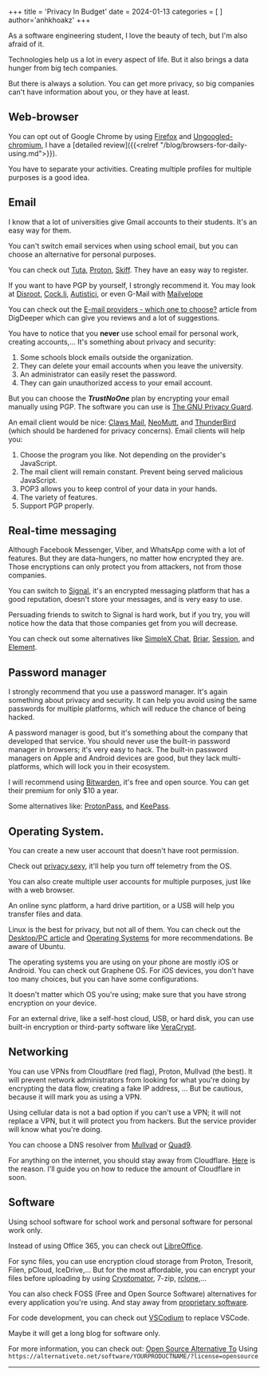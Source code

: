 +++
title = 'Privacy In Budget'
date = 2024-01-13
categories = [
]
author='anhkhoakz'
+++

As a software engineering student, I love the beauty of tech, but I'm also afraid of it.

Technologies help us a lot in every aspect of life. But it also brings a data hunger from big tech companies.

But there is always a solution. You can get more privacy, so big companies can't have information about you, or they have at least.

## Web-browser

You can opt out of Google Chrome by using [Firefox](https://ftp.mozilla.org/pub/firefox/releases/) and [Ungoogled-chromium](https://ungoogled-software.github.io/), I have a [detailed review]({{<relref "/blog/browsers-for-daily-using.md">}}).

You have to separate your activities. Creating multiple profiles for multiple purposes is a good idea.

## Email

I know that a lot of universities give Gmail accounts to their students. It's an easy way for them.

You can't switch email services when using school email, but you can choose an alternative for personal purposes.

You can check out [Tuta](https://tuta.com/), [Proton](https://proton.me/), [Skiff](https://skiff.com/).
They have an easy way to register.

If you want to have PGP by yourself, I strongly recommend it. You may look at [Disroot](https://disroot.org/), [Cock.li](https://cock.li/), [Autistici](https://www.autistici.org/), or even G-Mail with [Mailvelope](https://mailvelope.com/)

You can check out the [E-mail providers - which one to choose?](https://digdeeper.club/articles/email.xhtml) article from DigDeeper which can give you reviews and a lot of suggestions.

You have to notice that you **never** use school email for personal work, creating accounts,...
It's something about privacy and security:

1. Some schools block emails outside the organization.
2. They can delete your email accounts when you leave the university.
3. An administrator can easily reset the password.
4. They can gain unauthorized access to your email account.

But you can choose the **_TrustNoOne_** plan by encrypting your email manually using PGP. The software you can use is [The GNU Privacy Guard](https://gnupg.org/).

An email client would be nice: [Claws Mail](https://www.claws-mail.org/), [NeoMutt](https://neomutt.org/), and [ThunderBird](https://www.thunderbird.net/) (which should be hardened for privacy concerns). Email clients will help you:

1. Choose the program you like. Not depending on the provider's JavaScript.
2. The mail client will remain constant. Prevent being served malicious JavaScript.
3. POP3 allows you to keep control of your data in your hands.
4. The variety of features.
5. Support PGP properly.

## Real-time messaging

Although Facebook Messenger, Viber, and WhatsApp come with a lot of features. But they are data-hungers, no matter how encrypted they are.
Those encryptions can only protect you from attackers, not from those companies.

You can switch to [Signal](https://signal.org/), it's an encrypted messaging platform that has a good reputation, doesn't store your messages, and is very easy to use.

Persuading friends to switch to Signal is hard work, but if you try, you will notice how the data that those companies get from you will decrease.

You can check out some alternatives like [SimpleX Chat](https://simplex.chat/), [Briar](https://briarproject.org/), [Session](https://getsession.org/), and [Element](https://element.io/).

## Password manager

I strongly recommend that you use a password manager. It's again something about privacy and security. It can help you avoid using the same passwords for multiple platforms, which will reduce the chance of being hacked.

A password manager is good, but it's something about the company that developed that service. You should never use the built-in password manager in browsers; it's very easy to hack. The built-in password managers on Apple and Android devices are good, but they lack multi-platforms, which will lock you in their ecosystem.

I will recommend using [Bitwarden](https://bitwarden.com/), it's free and open source. You can get their premium for only $10 a year.

Some alternatives like: [ProtonPass](https://proton.me/pass), and [KeePass](https://keepass.info/).

## Operating System.

You can create a new user account that doesn't have root permission.

Check out [privacy.sexy](https://privacy.sexy/), it'll help you turn off telemetry from the OS.

You can also create multiple user accounts for multiple purposes, just like with a web browser.

An online sync platform, a hard drive partition, or a USB will help you transfer files and data.

Linux is the best for privacy, but not all of them. You can check out the [Desktop/PC article](https://www.privacyguides.org/en/desktop/) and [Operating Systems](https://www.privacytools.io/os) for more recommendations. Be aware of Ubuntu.

The operating systems you are using on your phone are mostly iOS or Android. You can check out Graphene OS. For iOS devices, you don't have too many choices, but you can have some configurations.

It doesn't matter which OS you're using; make sure that you have strong encryption on your device.

For an external drive, like a self-host cloud, USB, or hard disk, you can use built-in encryption or third-party software like [VeraCrypt](https://veracrypt.eu/).

## Networking

You can use VPNs from Cloudflare (red flag), Proton, Mullvad (the best).
It will prevent network administrators from looking for what you're doing by encrypting the data flow, creating a fake IP address, ... But be cautious, because it will mark you as using a VPN.

Using cellular data is not a bad option if you can't use a VPN; it will not replace a VPN, but it will protect you from hackers. But the service provider will know what you're doing.

You can choose a DNS resolver from [Mullvad](https://mullvad.net/en/help/dns-over-https-and-dns-over-tls) or [Quad9](https://www.quad9.net/support/set-up-guides).

For anything on the internet, you should stay away from Cloudflare. [Here](https://0xacab.org/dCF/deCloudflare) is the reason. I'll guide you on how to reduce the amount of Cloudflare in soon.

## Software

Using school software for school work and personal software for personal work only.

Instead of using Office 365, you can check out [LibreOffice](https://www.libreoffice.org/).

For sync files, you can use encryption cloud storage from Proton, Tresorit, Filen, pCloud, IceDrive,... But for the most affordable, you can encrypt your files before uploading by using [Cryptomator](https://cryptomator.org/), 7-zip, [rclone](https://rclone.org/),...

You can also check FOSS (Free and Open Source Software) alternatives for every application you're using. And stay away from [proprietary software](https://www.gnu.org/proprietary/proprietary.html).

For code development, you can check out [VSCodium](https://vscodium.com/) to replace VSCode.

Maybe it will get a long blog for software only.

For more information, you can check out: [Open Source Alternative To](https://www.opensourcealternative.to/) Using `https://alternativeto.net/software/YOURPRODUCTNAME/?license=opensource`

---
